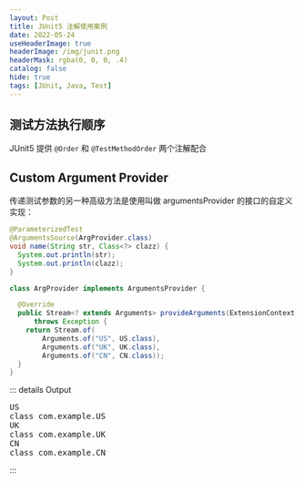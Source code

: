 ```yaml
---
layout: Post
title: JUnit5 注解使用案例
date: 2022-05-24
useHeaderImage: true
headerImage: /img/junit.png
headerMask: rgba(0, 0, 0, .4)
catalog: false
hide: true
tags: [JUnit, Java, Test]
---
```


## 测试方法执行顺序

JUnit5 提供 `@Order` 和 `@TestMethodOrder` 两个注解配合

## Custom Argument Provider

传递测试参数的另一种高级方法是使用叫做 argumentsProvider 的接口的自定义实现：

```java
@ParameterizedTest
@ArgumentsSource(ArgProvider.class)
void name(String str, Class<?> clazz) {
  System.out.println(str);
  System.out.println(clazz);
}
```

```java
class ArgProvider implements ArgumentsProvider {

  @Override
  public Stream<? extends Arguments> provideArguments(ExtensionContext extensionContext)
      throws Exception {
    return Stream.of(
        Arguments.of("US", US.class),
        Arguments.of("UK", UK.class),
        Arguments.of("CN", CN.class));
  }
}
```

::: details Output

<pre style="padding:0;margin:0;border:0;">
US
class com.example.US
UK
class com.example.UK
CN
class com.example.CN
</pre>

:::
